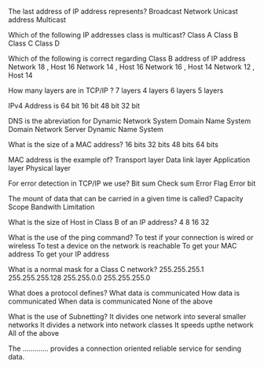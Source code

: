 The last address of IP address represents?
Broadcast
Network
Unicast address
Multicast


Which of the following IP addresses class is multicast?
Class A
Class B
Class C
Class D


Which of the following is correct regarding Class B address of IP address
Network 18 , Host 16
Network 14 , Host 16
Network 16 , Host 14
Network 12 , Host 14

How many layers are in  TCP/IP ?
7 layers
4 layers
6 layers
5 layers


IPv4 Address is
64 bit
16 bit
48 bit
32 bit

DNS is the abreviation for
Dynamic Network System
Domain Name System
Domain Network Server
Dynamic Name System


What is the size of a MAC address?
16 bits
32 bits
48 bits
64 bits

MAC address is the example of?
Transport layer
Data link layer
Application layer
Physical layer

For error detection in TCP/IP we use?
Bit sum
Check sum
Error Flag
Error bit

The mount of data that can be carried in a given time is called?
Capacity
Scope
Bandwith
Limitation

What is the size of Host in Class B of an IP address?
4
8
16
32

What is the use of the ping command?
To test if your connection is wired or wireless
To test a device on the network is reachable
To get your MAC address
To get your IP address

What is a normal mask for a Class C network?
255.255.255.1
255.255.255.128
255.255.0.0
255.255.255.0

What does a protocol defines?
What data is communicated
How data is communicated
When data is communicated
None of the above

What is the use of Subnetting?
It divides one network into several smaller networks
It divides a network into network classes
It speeds upthe network
All of the above

The ............. provides a connection oriented reliable service for sending data.
 
